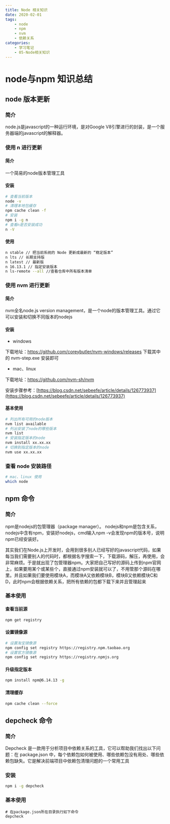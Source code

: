 ```yaml
---
title: Node 相关知识
date: 2020-02-01
tags: 
	- node
	- npm 
	- nvm 
	- 依赖关系
categories:
	- 学习笔记 
	- 05-Node相关知识
---
```


# node与npm 知识总结

## node 版本更新

### 简介

node.js是javascript的一种运行环境，是对Google V8引擎进行的封装，是一个服务器端的javascript的解释器。

### 使用 n 进行更新

#### 简介

一个简易的node版本管理工具



#### 安装

```sh
# 查看当前版本
node -v
# 清理本地包缓存
npm cache clean -f
# 安装
npm i -g n
# 查看n是否安装成功
n -V
```

#### 使用

```sh
n stable // 把当前系统的 Node 更新成最新的 “稳定版本”
n lts // 长期支持版
n latest // 最新版
n 16.13.1 // 指定安装版本
n ls-remote --all //查看仓库中所有版本清单
```

### 使用 nvm 进行更新

#### 简介

nvm全名node.js version management，是一个node的版本管理工具。通过它可以安装和切换不同版本的nodejs

#### 安装

- windows

下载地址：https://github.com/coreybutler/nvm-windows/releases 下载其中的 nvm-step.exe 安装即可

- mac、linux

下载地址：https://github.com/nvm-sh/nvm

安装步骤参考：[https://blog.csdn.net/sebeefe/article/details/126773937](https://blog.csdn.net/sebeefe/article/details/126773937)

#### 基本使用


```sh
# 列出所有可用的node版本
nvm list available
# 列出安装了node的哪些版本
nvm list
# 安装指定版本的node
nvm install xx.xx.xx
# 切换到指定版本的node
nvm use xx.xx.xx
```

### 查看 node 安装路径

```sh
# mac、linux 使用
which node
```


## npm 命令

### 简介

npm是nodejs的包管理器（package manager）。
nodejs和npm是包含关系，nodejs中含有npm，安装好nodejs，cmd输入npm -v会发现npm的版本号，说明npm已经安装好。

其实我们在Node.js上开发时，会用到很多别人已经写好的javascript代码，如果每当我们需要别人的代码时，都根据名字搜索一下，下载源码，解压，再使用，会非常麻烦。于是就出现了包管理器npm。大家把自己写好的源码上传到npm官网上，如果要用某个或某些个，直接通过npm安装就可以了，不用管那个源码在哪里。并且如果我们要使用模块A，而模块A又依赖模块B，模块B又依赖模块C和D，此时npm会根据依赖关系，把所有依赖的包都下载下来并且管理起来

### 基本使用

#### 查看当前源

```sh
npm get registry
```

#### 设置镜像源

```sh
# 设置淘宝镜像源
npm config set registry https://registry.npm.taobao.org 
# 设置官方镜像源
npm config set registry https://registry.npmjs.org
```

#### 升级指定版本

```sh
npm install npm@6.14.13 -g
```

#### 清理缓存

```sh
npm cache clean --force
```

## depcheck 命令

### 简介

Depcheck 是一款用于分析项目中依赖关系的工具，它可以帮助我们找出以下问题：在 package.json 中，每个依赖包如何被使用、哪些依赖包没有用处、哪些依赖包缺失。它是解决前端项目中依赖包清理问题的一个常用工具

### 安装

```sh
npm i -g depcheck
```

### 基本使用

```SH
# 在package.json所在目录执行如下命令
depcheck
```

